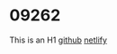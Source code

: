 # 09262
This is an H1 
[github](https://subtle-dusk-f81302.netlify.app/)
[netlify](https://subtle-dusk-f81302.netlify.app/)
